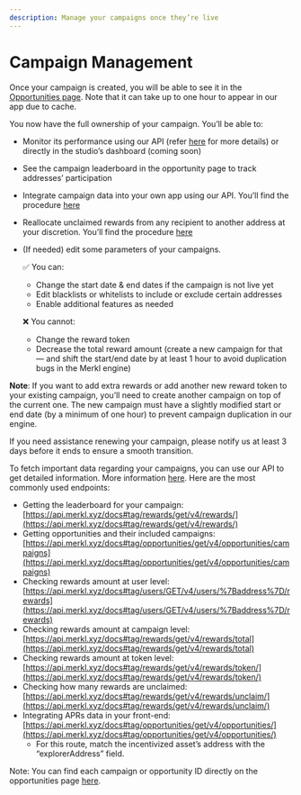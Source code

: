 ```yaml
---
description: Manage your campaigns once they’re live
---
```


# Campaign Management

Once your campaign is created, you will be able to see it in the [Opportunities page](https://app.merkl.xyz/). Note that it can take up to one hour to appear in our app due to cache.

You now have the full ownership of your campaign. You’ll be able to:

* Monitor its performance using our API (refer [here](https://docs.merkl.xyz/integrate-merkl/app) for more details) or directly in the studio’s dashboard (coming soon)
* See the campaign leaderboard in the opportunity page to track addresses’ participation
* Integrate campaign data into your own app using our API. You’ll find the procedure [here](https://docs.merkl.xyz/integrate-merkl/app)
* Reallocate unclaimed rewards from any recipient to another address at your discretion. You’ll find the procedure [here](https://docs.merkl.xyz/merkl-mechanisms/features)
*   (If needed) edit some parameters of your campaigns.

    ✅ You can:

    * Change the start date & end dates if the campaign is not live yet
    * Edit blacklists or whitelists to include or exclude certain addresses
    * Enable additional features as needed

    ❌ You cannot:

    * Change the reward token
    * Decrease the total reward amount (create a new campaign for that — and shift the start/end date by at least 1 hour to avoid duplication bugs in the Merkl engine)

**Note**: If you want to add extra rewards or add another new reward token to your existing campaign, you’ll need to create another campaign on top of the current one. The new campaign must have a slightly modified start or end date (by a minimum of one hour) to prevent campaign duplication in our engine.

If you need assistance renewing your campaign, please notify us at least 3 days before it ends to ensure a smooth transition.


To fetch important data regarding your campaigns, you can use our API to get detailed information. More information [here](https://docs.merkl.xyz/integrate-merkl/app). Here are the most commonly used endpoints:

- Getting the leaderboard for your campaign: [https://api.merkl.xyz/docs#tag/rewards/get/v4/rewards/](https://api.merkl.xyz/docs#tag/rewards/get/v4/rewards/)
- Getting opportunities and their included campaigns: [https://api.merkl.xyz/docs#tag/opportunities/get/v4/opportunities/campaigns](https://api.merkl.xyz/docs#tag/opportunities/get/v4/opportunities/campaigns)
- Checking rewards amount at user level: [https://api.merkl.xyz/docs#tag/users/GET/v4/users/%7Baddress%7D/rewards](https://api.merkl.xyz/docs#tag/users/GET/v4/users/%7Baddress%7D/rewards)
- Checking rewards amount at campaign level: [https://api.merkl.xyz/docs#tag/rewards/get/v4/rewards/total](https://api.merkl.xyz/docs#tag/rewards/get/v4/rewards/total)
- Checking rewards amount at token level: [https://api.merkl.xyz/docs#tag/rewards/get/v4/rewards/token/](https://api.merkl.xyz/docs#tag/rewards/get/v4/rewards/token/)
- Checking how many rewards are unclaimed: [https://api.merkl.xyz/docs#tag/rewards/get/v4/rewards/unclaim/](https://api.merkl.xyz/docs#tag/rewards/get/v4/rewards/unclaim/)
- Integrating APRs data in your front-end: [https://api.merkl.xyz/docs#tag/opportunities/get/v4/opportunities/](https://api.merkl.xyz/docs#tag/opportunities/get/v4/opportunities/)
    - For this route, match the incentivized asset’s address with the “explorerAddress” field.

Note: You can find each campaign or opportunity ID directly on the opportunities page [here](https://app.merkl.xyz/).